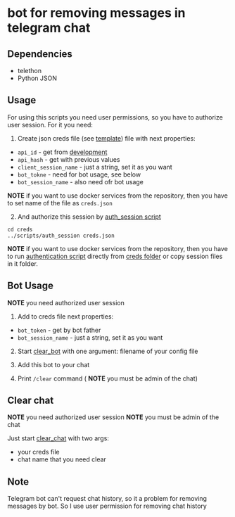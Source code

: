 # bot for removing messages in telegram chat


## Dependencies

- telethon
- Python JSON


## Usage

For using this scripts you need user permissions, so you have to authorize
user session. For it you need:

1. Create json creds file (see [template](creds/creds.json.template)) file with next properties:
  - `api_id` - get from [development](https://my.telegram.org)
  - `api_hash` - get with previous values
  - `client_session_name` - just a string, set it as you want
  - `bot_tokne` - need for bot usage, see below
  - `bot_session_name` - also need ofr bot usage

__NOTE__ if you want to use docker services from the repository, then you have to
set name of the file as `creds.json`

2. And authorize this session by [auth_session script](scripts/auth_session)

```
cd creds
../scripts/auth_session creds.json
```

__NOTE__ if you want to use docker services from the repository, then you have to
run [authentication script](scripts/auth_session) directly from [creds folder](creds)
or copy session files in it folder.


## Bot Usage

__NOTE__ you need authorized user session

1. Add to creds file next properties:
  - `bot_token` - get by bot father
  - `bot_session_name` - just a string, set it as you want

2. Start [clear_bot](scripts/clear_bot) with one argument: filename of your
config file

3. Add this bot to your chat

4. Print `/clear` command ( __NOTE__ you must be admin of the chat)


## Clear chat

__NOTE__ you need authorized user session
__NOTE__ you must be admin of the chat

Just start [clear_chat](scripts/clear_chat) with two args:
  - your creds file
  - chat name that you need clear



## Note

Telegram bot can't request chat history, so it a problem for removing messages
by bot. So I use user permission for removing chat history
